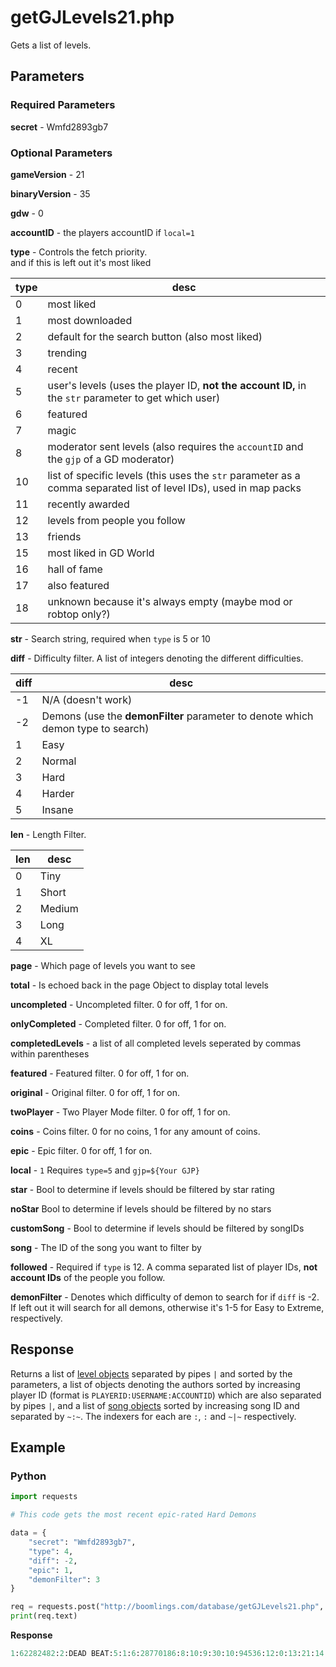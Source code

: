 # getGJLevels21.php

Gets a list of levels.

## Parameters

### Required Parameters

**secret** - Wmfd2893gb7

### Optional Parameters

**gameVersion** - 21

**binaryVersion** - 35

**gdw** - 0

**accountID** - the players accountID if `local=1`

**type** - Controls the fetch priority.   
and if this is left out it's most liked

| type | desc |
| ---- | ---- |
| 0 | most liked |
| 1 | most downloaded |
| 2 | default for the search button (also most liked) |
| 3 | trending |
| 4 | recent |
| 5 | user's levels (uses the player ID, **not the account ID,** in the `str` parameter to get which user) |
| 6 | featured |
| 7 | magic |
| 8 | moderator sent levels (also requires the `accountID` and the `gjp` of a GD moderator) |
| 10 | list of specific levels (this uses the `str` parameter as a comma separated list of level IDs), used in map packs |
| 11 | recently awarded |
| 12 | levels from people you follow |
| 13 | friends |
| 15 | most liked in GD World |
| 16 | hall of fame |
| 17 | also featured |
| 18 | unknown because it's always empty (maybe mod or robtop only?) |

**str** - Search string, required when `type` is 5 or 10

**diff** - Difficulty filter. A list of integers denoting the different difficulties. 

| diff | desc |
| ---- | ---- |
| -1 | N/A (doesn't work) |
| -2 | Demons (use the **demonFilter** parameter to denote which demon type to search) |
| 1 | Easy |
| 2 | Normal |
| 3 | Hard |
| 4 | Harder |
| 5 | Insane |

**len** - Length Filter.

| len | desc |
| --- | ---- |
| 0 | Tiny |
| 1 | Short |
| 2 | Medium |
| 3 | Long |
| 4 | XL |

**page** - Which page of levels you want to see

**total** - Is echoed back in the page Object to display total levels

**uncompleted** - Uncompleted filter. 0 for off, 1 for on.

**onlyCompleted** - Completed filter. 0 for off, 1 for on.

**completedLevels** -  a list of all completed levels seperated by commas within parentheses

**featured** - Featured filter. 0 for off, 1 for on.

**original** - Original filter. 0 for off, 1 for on.

**twoPlayer** - Two Player Mode filter. 0 for off, 1 for on.

**coins** - Coins filter. 0 for no coins, 1 for any amount of coins.

**epic** - Epic filter. 0 for off, 1 for on.

**local** - `1` Requires `type=5` and `gjp=${Your GJP}`

**star** - Bool to determine if levels should be filtered by star rating

**noStar** Bool to determine if levels should be filtered by no stars

**customSong** - Bool to determine if levels should be filtered by songIDs

**song** - The ID of the song you want to filter by

**followed** - Required if `type` is 12. A comma separated list of player IDs, **not account IDs** of the people you follow.

**demonFilter** - Denotes which difficulty of demon to search for if `diff` is -2. If left out it will search for all demons, otherwise it's 1-5 for Easy to Extreme, respectively.


## Response

Returns a list of [level objects](/resources/server/level) separated by pipes `|` and sorted by the parameters, a list of objects denoting the authors sorted by increasing player ID (format is `PLAYERID:USERNAME:ACCOUNTID`) which are also separated by pipes `|`, and a list of [song objects](/resources/server/song) sorted by increasing song ID and separated by `~:~`. The indexers for each are `:`, `:` and `~|~` respectively.

## Example

<!-- tabs:start -->

### **Python**

```py
import requests

# This code gets the most recent epic-rated Hard Demons

data = {
    "secret": "Wmfd2893gb7",
    "type": 4,
    "diff": -2,
	"epic": 1,
    "demonFilter": 3
}

req = requests.post("http://boomlings.com/database/getGJLevels21.php", data=data)
print(req.text)
```

**Response**
```py
1:62282482:2:DEAD BEAT:5:1:6:28770186:8:10:9:30:10:94536:12:0:13:21:14:2990:17:1:43:0:25::18:10:19:24971:42:1:45:56373:3:YWZ0ZXIgdGhyZWUgbW9udGhzIG9mIGhhcmQgd29yayBpIGZpbmFsbHkgcHJlc2VudCB0byB5b3UgdGhlIGxvbmcgYXdhaXRlZCBzZXF1ZWwgdG8gbXVyZGVyIG1lbG9keQ==:15:3:30:60376208:31:0:37:1:38:1:39:10:46:1:47:2:35:541786|1:62028241:2:Eternelle Vehemence:5:14:6:4761912:8:10:9:30:10:89174:12:0:13:21:14:5187:17:1:43:0:25::18:10:19:24968:42:1:45:65535:3:c3VmZmVyLCB1bnRpbCBldGVybml0eSBlbmRzLg==:15:4:30:0:31:0:37:3:38:1:39:10:46:1:47:2:35:896821|1:60927712:2:PERIHELION:5:1:6:9456326:8:10:9:30:10:8864:12:0:13:21:14:725:17:1:43:0:25::18:10:19:24970:42:1:45:65535:3:VG9vayBmb3JldmVyIHRvIG1ha2UsICBidXQgaXQgaXMgZmluYWxseSBoZXJlLiBSZWxsIC0gU21pbnggLSBHYWx6byAtIFdoaXRlaGVhZCAtIFNwdTduaXggLSBXaWsgLSBLbm90cyAtIEh5cGVyZmxhbWU=:15:3:30:51261866:31:0:37:0:38:1:39:10:46:1:47:2:35:790560|1:59502709:2:Supreme:5:4:6:2595697:8:10:9:30:10:48776:12:0:13:21:14:2471:17:1:43:0:25::18:10:19:24956:42:1:45:65535:3:aW5zZXJ0ICQzNTAgVVNEIHRvIHBsYXkgW0J5IENyZXBlcyAmIEVuWm9yZV0gZml4ZWQgYnVuY2ggb2YgYnVncyBhcm91bmQgOTAlICwgYW5kIGFkZGVkIFVMRE0gd2hlbiB5b3UgYWN0aXZhdGUgTERNICwgdXBkYXRlcyBjb21pbmcgc29vbg==:15:3:30:58794967:31:0:37:2:38:1:39:10:46:1:47:2:35:754856|1:59413155:2:HASH:5:1:6:1424041:8:10:9:30:10:28010:12:0:13:21:14:1576:17:1:43:0:25::18:10:19:24953:42:1:45:52312:3:YSBsZXZlbCB3aXRoIG1hbnkgY29sb3Vycy4=:15:3:30:52863418:31:0:37:0:38:0:39:10:46:1:47:2:35:216300|1:59352979:2:RANYER:5:5:6:9441630:8:10:9:30:10:93328:12:0:13:21:14:3681:17:1:43:0:25::18:10:19:24949:42:1:45:65535:3:YW1hemluZyBjb2xsYWJvcmF0aW9uIC4uIEkgaG9wZSB5b3UgbGlrZSBpdCAuLi4gd2l0aCBhIGxvdCBvZiBkZWRpY2F0aW9uIHdlIGJyaW5nIHlvdSByYW55ZXIgOikgZ29vZCBsdWNrIGFuZCBlbmpveSBpdCArOTAwMDAgT0JKIDowIExETT8gOyk=:15:3:30:59193188:31:0:37:1:38:1:39:10:46:1:47:2:35:658059|1:59315849:2:Double Dash:5:5:6:3624826:8:10:9:30:10:102653:12:0:13:21:14:11269:17:1:43:0:25::18:10:19:24953:42:1:45:65535:3:IkR1YWwgZ2FtZW1vZGUgaXMgdGhlIGJlc3QgZ2FtZW1vZGUiIH4gSm9uYXRoYW5HRCB8IEEgY29sb3JmdWwgMiBtaW51dGVzIG9mIG9ubHkgZHVhbHMgKCsgcGxheWVyIGNvbG9ycykgfCBHTCwgSEYsIGRvbid0IGRpZSBhdCA5OSUgOCk=:15:4:30:0:31:0:37:0:38:0:39:10:46:1:47:2:35:872453|1:59309294:2:Archaic:5:6:6:13003836:8:10:9:30:10:33708:12:0:13:21:14:1700:17:1:43:0:25::18:10:19:24949:42:1:45:65535:3:QW1hemluZyBjb2xsYWIgd2l0aCBWbGFpbmUgYW5kIE1yY3lsZGUsIGdhbWVwbGF5IGJ5IEVuem9yZSBhbmQgR2FycC4gRW5qb3l5ISE=:15:3:30:59045071:31:0:37:0:38:0:39:10:46:1:47:2:35:791611|1:58994346:2:Agios:5:2:6:18682953:8:10:9:30:10:67315:12:0:13:21:14:2226:17:1:43:0:25::18:10:19:24940:42:1:45:65535:3:N3RoIE5veHR1cm5hbCBUZWFtIE1DLCBXZSB1c2UgYSBsaXR0bGUgbmljZSB0aGVtZSBpbiB0aGlzISEgIEhvcGUgeW91IGVuam95IG91ciB3b3JrLi4gIFtWZXJpZmllZCBieSBTaXJaYWlzc10=:15:3:30:58581054:31:0:37:0:38:0:39:10:46:1:47:2:35:728233|1:58932971:2:Divine Descendance:5:5:6:11876184:8:10:9:30:10:11239:12:0:13:21:14:882:17:1:43:0:25::18:10:19:24960:42:1:45:65535:3:VmVyaWZpZWQgYnkgaVRodW5kZXIxMiwgdmlkZW8gb24gaGlzIFlUIGNoYW5uZWw=:15:3:30:0:31:0:37:3:38:1:39:10:46:1:47:2:35:713127#1424041:flash:127035|2595697:CrispyCrepes:117663|3624826:Zoroa:44967|4761912:Vrymer:411964|9441630:CatronixGD:1462499|9456326:Galzo:1463681|11876184:TroxxP1:2638799|13003836:SirZaiss:3749813|18682953:TeamNoX:5594928|28770186:swwft:6434750#1~|~216300~|~2~|~Necromancy (drum n bass)~|~3~|~772~|~4~|~zirconmusic~|~5~|~6.15~|~6~|~~|~10~|~http%3A%2F%2Faudio.ngfiles.com%2F216000%2F216300_04___Necromancy.mp3~|~7~|~~|~8~|~1~:~1~|~541786~|~2~|~NK - Fairydust~|~3~|~1895~|~4~|~Rukkus~|~5~|~7.37~|~6~|~~|~10~|~http%3A%2F%2Faudio.ngfiles.com%2F541000%2F541786_NK---Fairydust.mp3~|~7~|~~|~8~|~1~:~1~|~658059~|~2~|~Pursuit~|~3~|~2787~|~4~|~BoomKitty~|~5~|~7.28~|~6~|~~|~10~|~http%3A%2F%2Faudio.ngfiles.com%2F658000%2F658059_Pursuit.mp3~|~7~|~UCwHQ93ecuoQne93sgY-x8Nw~|~8~|~1~:~1~|~713127~|~2~|~Synergetic Enigma~|~3~|~1861~|~4~|~DanJohansen~|~5~|~10.21~|~6~|~~|~10~|~http%3A%2F%2Faudio.ngfiles.com%2F713000%2F713127_Synergetic-Enigma.mp3~|~7~|~~|~8~|~1~:~1~|~728233~|~2~|~FWLR - Badass Bae~|~3~|~50638~|~4~|~FWLRmusic~|~5~|~7.75~|~6~|~~|~10~|~https%3A%2F%2Faudio.ngfiles.com%2F728000%2F728233_FWLR---Badass-Bae.mp3%3Ff1486917017~|~7~|~~|~8~|~1~:~1~|~754856~|~2~|~[Complextro] Viscerality - Upgrade~|~3~|~48232~|~4~|~VisceralSounds~|~5~|~11.22~|~6~|~~|~10~|~http%3A%2F%2Faudio.ngfiles.com%2F754000%2F754856_Complextro-Viscerality---U.mp3~|~7~|~~|~8~|~1~:~1~|~790560~|~2~|~Forgathering Firefly~|~3~|~47526~|~4~|~Codly~|~5~|~12.79~|~6~|~~|~10~|~https%3A%2F%2Faudio.ngfiles.com%2F790000%2F790560_Forgathering-Firefly.mp3%3Ff1518710297~|~7~|~~|~8~|~1~:~1~|~791611~|~2~|~Viscerality - Bliss [Intervention EP]~|~3~|~48232~|~4~|~VisceralSounds~|~5~|~10.38~|~6~|~~|~10~|~https%3A%2F%2Faudio.ngfiles.com%2F791000%2F791611_Viscerality---Bliss-Interv.mp3%3Ff1519159342~|~7~|~~|~8~|~1~:~1~|~872453~|~2~|~Shining Sprinter~|~3~|~1068~|~4~|~megawolf77~|~5~|~3.51~|~6~|~~|~10~|~https%3A%2F%2Faudio.ngfiles.com%2F872000%2F872453_Shining-Sprinter.mp3%3Ff1562814299~|~7~|~~|~8~|~1~:~1~|~896821~|~2~|~Panda Eyes - Anybody Else~|~3~|~45754~|~4~|~PandaEyesOfficial~|~5~|~13.92~|~6~|~~|~10~|~https%3A%2F%2Faudio.ngfiles.com%2F896000%2F896821_Panda-Eyes---Anybody-Else.mp3%3Ff1575713545~|~7~|~~|~8~|~1#91:0:10#2a84bec46c4d1304c17b4c73252faf92be4dac24
```

<!-- tabs:end -->
